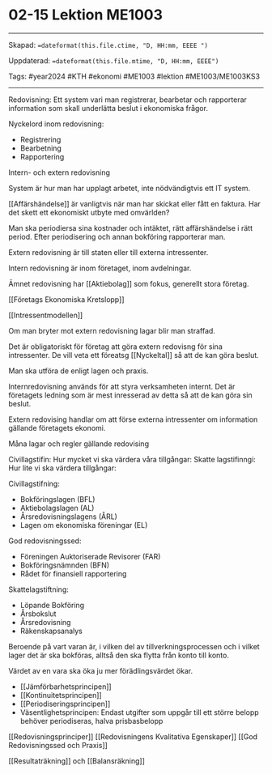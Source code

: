 # 02-15 Lektion ME1003

---
Skapad: `=dateformat(this.file.ctime, "D, HH:mm, EEEE ")`

Uppdaterad: `=dateformat(this.file.mtime, "D, HH:mm, EEEE")`

Tags: #year2024 #KTH #ekonomi #ME1003 #lektion #ME1003/ME1003KS3

---

Redovisning: Ett system vari man registrerar, bearbetar och rapporterar information som skall underlätta beslut i ekonomiska frågor.

Nyckelord inom redovisning:

- Registrering
- Bearbetning
- Rapportering

Intern- och extern redovisning

System är hur man har upplagt arbetet, inte nödvändigtvis ett IT system.

[[Affärshändelse]] är vanligtvis när man har skickat eller fått en faktura. Har det skett ett ekonomiskt utbyte med omvärlden?

Man ska periodiersa sina kostnader och intäktet, rätt affärshändelse i rätt period. Efter periodisering och annan bokföring rapporterar man.

Extern redovisning är till staten eller till externa intressenter.

Intern redovisning är inom företaget, inom avdelningar.

Ämnet redovisning har [[Aktiebolag]] som fokus, generellt stora företag.

[[Företags Ekonomiska Kretslopp]]

[[Intressentmodellen]]

Om man bryter mot extern redovisning lagar blir man straffad.

Det är obligatoriskt för företag att göra extern redovisng för sina intressenter. De vill veta ett föreatsg [[Nyckeltal]] så att de kan göra beslut.

Man ska utföra de enligt lagen och praxis.

Internredovisning används för att styra verksamheten internt. Det är företagets ledning som är mest inresserad av detta så att de kan göra sin beslut.

Extern redovising handlar om att förse externa intressenter om information gällande företagets ekonomi.

Måna lagar och regler gällande redovising

Civillagstifin: Hur mycket vi ska värdera våra tillgångar:
Skatte lagstifinngi: Hur lite vi ska värdera tillgångar:

Civillagstifning:

- Bokföringslagen (BFL)
- Aktiebolagslagen (AL)
- Årsredovisningslagens (ÅRL)
- Lagen om ekonomiska föreningar (EL)

God redovisningssed:

- Föreningen Auktoriserade Revisorer (FAR)
- Bokföringsnämnden (BFN)
- Rådet för finansiell rapportering

Skattelagstiftning:

- Löpande Bokföring
- Årsbokslut
- Årsredovisning
- Räkenskapsanalys

Beroende på vart varan är, i vilken del av tillverkningsprocessen och i vilket lager det är ska bokföras, alltså den ska flytta från konto till konto.

Värdet av en vara ska öka ju mer förädlingsvärdet ökar.

- [[Jämförbarhetsprincipen]]
- [[Kontinuitetsprincipen]]
- [[Periodiseringsprincipen]]
- Väsentlighetsprincipen: Endast utgifter som uppgår till ett större belopp behöver periodiseras, halva prisbasbelopp

[[Redovisningsprinciper]]
[[Redovisningens Kvalitativa Egenskaper]]
[[God Redovisningssed och Praxis]]

[[Resultaträkning]] och [[Balansräkning]]
